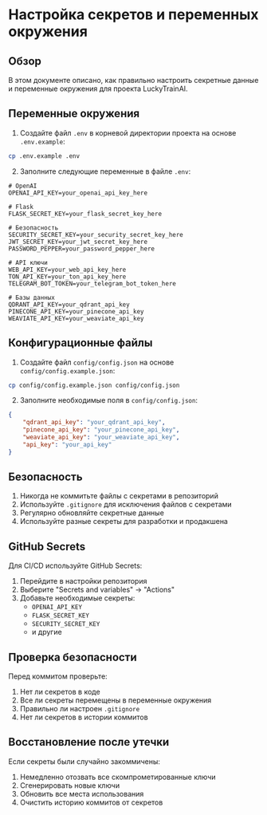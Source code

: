 # Настройка секретов и переменных окружения

## Обзор

В этом документе описано, как правильно настроить секретные данные и переменные окружения для проекта LuckyTrainAI.

## Переменные окружения

1. Создайте файл `.env` в корневой директории проекта на основе `.env.example`:

```bash
cp .env.example .env
```

2. Заполните следующие переменные в файле `.env`:

```env
# OpenAI
OPENAI_API_KEY=your_openai_api_key_here

# Flask
FLASK_SECRET_KEY=your_flask_secret_key_here

# Безопасность
SECURITY_SECRET_KEY=your_security_secret_key_here
JWT_SECRET_KEY=your_jwt_secret_key_here
PASSWORD_PEPPER=your_password_pepper_here

# API ключи
WEB_API_KEY=your_web_api_key_here
TON_API_KEY=your_ton_api_key_here
TELEGRAM_BOT_TOKEN=your_telegram_bot_token_here

# Базы данных
QDRANT_API_KEY=your_qdrant_api_key
PINECONE_API_KEY=your_pinecone_api_key
WEAVIATE_API_KEY=your_weaviate_api_key
```

## Конфигурационные файлы

1. Создайте файл `config/config.json` на основе `config/config.example.json`:

```bash
cp config/config.example.json config/config.json
```

2. Заполните необходимые поля в `config/config.json`:

```json
{
    "qdrant_api_key": "your_qdrant_api_key",
    "pinecone_api_key": "your_pinecone_api_key",
    "weaviate_api_key": "your_weaviate_api_key",
    "api_key": "your_api_key"
}
```

## Безопасность

1. Никогда не коммитьте файлы с секретами в репозиторий
2. Используйте `.gitignore` для исключения файлов с секретами
3. Регулярно обновляйте секретные данные
4. Используйте разные секреты для разработки и продакшена

## GitHub Secrets

Для CI/CD используйте GitHub Secrets:

1. Перейдите в настройки репозитория
2. Выберите "Secrets and variables" -> "Actions"
3. Добавьте необходимые секреты:
   - `OPENAI_API_KEY`
   - `FLASK_SECRET_KEY`
   - `SECURITY_SECRET_KEY`
   - и другие

## Проверка безопасности

Перед коммитом проверьте:

1. Нет ли секретов в коде
2. Все ли секреты перемещены в переменные окружения
3. Правильно ли настроен `.gitignore`
4. Нет ли секретов в истории коммитов

## Восстановление после утечки

Если секреты были случайно закоммичены:

1. Немедленно отозвать все скомпрометированные ключи
2. Сгенерировать новые ключи
3. Обновить все места использования
4. Очистить историю коммитов от секретов 